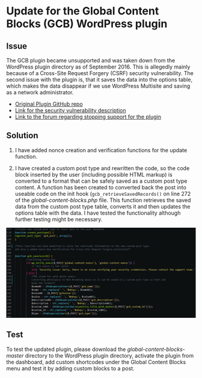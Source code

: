 # Update for the Global Content Blocks (GCB) WordPress plugin

## Issue

The GCB plugin became unsupported and was taken down from the WordPress plugin directory as of September 2016. 
This is allegedly mainly because of a Cross-Site Request Forgery (CSRF) security vulnerability. 
The second issue with the plugin is, that it saves the data into the options table, which makes the data disappear if we use WordPress Multisite and saving as a network administrator.

* [Original Plugin GitHub repo](https://github.com/qriouslad/global-content-blocks)
* [Link for the security vulnerability description](https://wpvulndb.com/vulnerabilities/8757)
* [Link to the forum regarding stopping support for the plugin](https://wordpress.org/support/topic/this-plugin-is-no-longer-supported-5/)

## Solution

1. I have added nonce creation and verification functions for the update function.

2. I have created a custom post type and rewritten the code, so the code block inserted by the user (including possible HTML markup) is converted to a format that can be safely saved as a custom post type content. A function has been created to converted back the post into useable code on the init hook (```gcb_retrieveSavedRecords()``` on line 272 of the *global-content-blocks.php* file. This function retrieves the saved data from the custom post type table, converts it and then updates the options table with the data. I have tested the functionality although further testing might be necessary.

![Screenshot of Code Update: New Custom Post Type and Update for the Save function](/global-content-blocks-master/screenshots/newPostTypeAndSave.png?raw=true "New Custom Post type and updated save function")

## Test

To test the updated plugin, please download the *global-content-blocks-master* directory to the WordPress plugin directory, activate the plugin from the dashboard, add custom shortcodes under the Global Content Blocks menu and test it by adding custom blocks to a post.




